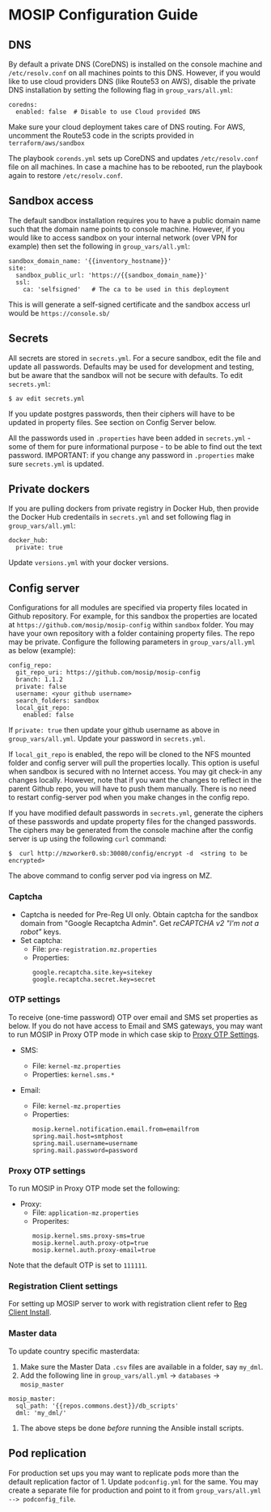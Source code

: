# MOSIP Configuration Guide

## DNS
By default a private DNS (CoreDNS) is installed on the console machine and `/etc/resolv.conf` on all machines points to this DNS.  However, if you would like to use cloud providers DNS (like Route53 on AWS), disable the private DNS installation by setting the following flag in `group_vars/all.yml`:
```
coredns:
  enabled: false  # Disable to use Cloud provided DNS 
```
Make sure your cloud deployment takes care of DNS routing.  For AWS, uncomment the Route53 code in the scripts provided in `terraform/aws/sandbox`

The playbook `corends.yml` sets up CoreDNS and updates `/etc/resolv.conf` file on all machines.  In case a machine has to be rebooted, run the playbook again to restore `/etc/resolv.conf`.

## Sandbox access
The default sandbox installation requires you to have a public domain name such that the domain name points to console machine. However, if you would like to access sandbox on your internal network (over VPN for example) then set the following in `group_vars/all.yml`:
```
sandbox_domain_name: '{{inventory_hostname}}'
site:
  sandbox_public_url: 'https://{{sandbox_domain_name}}'
  ssl:
    ca: 'selfsigned'   # The ca to be used in this deployment
```
This is will generate a self-signed certificate and the sandbox access url would be `https://console.sb/` 

## Secrets
All secrets are stored in `secrets.yml`.  For a secure sandbox, edit the file and update all passwords.  Defaults may be used for development and testing, but be aware that the sandbox will not be secure with defaults. To edit `secrets.yml`:
```
$ av edit secrets.yml
```
If you update postgres passwords, then their ciphers will have to be updated in property files.  See section on Config Server below.

All the passwords used in `.properties` have been added in `secrets.yml` - some of them for pure informational purpose - to be able to find out the text password. IMPORTANT: if you change any password in `.properties` make sure `secrets.yml` is updated.

## Private dockers
If you are pulling dockers from private registry in Docker Hub, then provide the Docker Hub credentails in `secrets.yml` and set following flag in `group_vars/all.yml`:
```
docker_hub:
  private: true
```

Update `versions.yml` with your docker versions.

## Config server

Configurations for all modules are specified via property files located in Github repository. For example, for this sandbox the properties are located at `https://github.com/mosip/mosip-config` within `sandbox` folder. You may have your own repository with a folder containing property files. The repo may be private. Configure the following parameters in `group_vars/all.yml` as below (example):
```
config_repo:
  git_repo_uri: https://github.com/mosip/mosip-config 
  branch: 1.1.2
  private: false 
  username: <your github username>
  search_folders: sandbox 
  local_git_repo:
    enabled: false
```

If `private: true` then update your github username as above in `group_vars/all.yml`.  Update your password in `secrets.yml`.

If `local_git_repo` is enabled, the repo will be cloned to the NFS mounted folder and config server will pull the properties locally. This option is useful when sandbox is secured with no Internet access. You may git check-in any changes locally.  However, note that if you want the changes to reflect in the parent Github repo, you will have to push them manually.  There is no need to restart config-server pod when you make changes in the config repo.
  
If you have modified default passwords in `secrets.yml`, generate the ciphers of these passwords and update property files for the changed passwords. The ciphers may be generated from the console machine after the config server is up using the following `curl` command:
```
$  curl http://mzworker0.sb:30080/config/encrypt -d  <string to be encrypted>
```
The above command to config server pod via ingress on MZ.

### Captcha
* Captcha is needed for Pre-Reg UI only. Obtain captcha for the sandbox domain from "Google Recaptcha Admin".  Get _reCAPTCHA v2 "I'm not a robot"_ keys. 
* Set captcha:
  * File: `pre-registration.mz.properties`
  * Properties:
    ```
    google.recaptcha.site.key=sitekey
    google.recaptcha.secret.key=secret
    ```

### OTP settings
To receive (one-time password) OTP over email and SMS set properties as below.  If you do not have access to Email and SMS gateways, you may want to run MOSIP in Proxy OTP mode in which case skip to [Proxy OTP Settings](#proxy-otp-settings). 
* SMS:
  * File: `kernel-mz.properties`
  * Properties:  `kernel.sms.*`

* Email:
  * File: `kernel-mz.properties`
  * Properties:
    ```
    mosip.kernel.notification.email.from=emailfrom
    spring.mail.host=smtphost
    spring.mail.username=username
    spring.mail.password=password
    ```
### Proxy OTP settings

To run MOSIP in Proxy OTP mode set the following:
* Proxy: 
  * File: `application-mz.properties` 
  * Properites:
    ```
    mosip.kernel.sms.proxy-sms=true
    mosip.kernel.auth.proxy-otp=true
    mosip.kernel.auth.proxy-email=true
    ```
Note that the default OTP is set to `111111`.

### Registration Client settings
For setting up MOSIP server to work with registration client refer to [Reg Client Install](reg_client_install.md).

### Master data

To update country specific masterdata:

1. Make sure the Master Data `.csv` files are available in a folder, say `my_dml`.
1. Add the following line in `group_vars/all.yml` -> `databases` -> `mosip_master`
```
mosip_master:
  sql_path: '{{repos.commons.dest}}/db_scripts'
  dml: 'my_dml/'
```
1. The above steps be done *before* running the Ansible install scripts.

## Pod replication

For production set ups you may want to replicate pods more than the default replication factor of 1.  Update `podconfig.yml` for the same.  You may create a separate file for production and point to it from `group_vars/all.yml --> podconfig_file`. 
